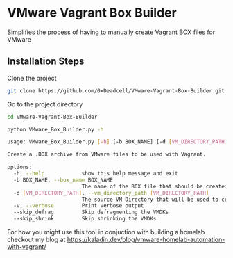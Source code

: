 # VMware Vagrant Box Builder

Simplifies the process of having to manually create Vagrant BOX files for VMware


## Installation Steps

Clone the project

```bash
git clone https://github.com/0xDeadcell/VMware-Vagrant-Box-Builder.git
```

Go to the project directory

```bash
cd VMware-Vagrant-Box-Builder
```

```bash
python VMware_Box_Builder.py -h

usage: VMware_Box_Builder.py [-h] [-b BOX_NAME] [-d [VM_DIRECTORY_PATH]] [-v] [--skip_defrag] [--skip_shrink]

Create a .BOX archive from VMware files to be used with Vagrant.

options:
  -h, --help            show this help message and exit
  -b BOX_NAME, --box_name BOX_NAME
                        The name of the BOX file that should be created
  -d [VM_DIRECTORY_PATH], --vm_directory_path [VM_DIRECTORY_PATH]
                        The source VM Directory that will be used to create a .BOX archive. Defaults to the current directory.
  -v, --verbose         Print verbose output
  --skip_defrag         Skip defragmenting the VMDKs
  --skip_shrink         Skip shrinking the VMDKs
```


For how you might use this tool in conjuction with building a homelab checkout my blog at https://kaladin.dev/blog/vmware-homelab-automation-with-vagrant/